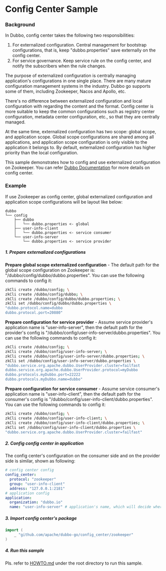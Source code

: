 # Config Center Sample

### Background

In Dubbo, config center takes the following two responsibilities:
1. For externalized configuration. Central management for bootstrap configurations, that is, keep "dubbo.properties" save externally on the config center.
2. For service governance. Keep service rule on the config center, and notify the subscribers when the rule changes.

The purpose of externalized configuration is centrally managing application's configurations in one single place. There are many mature configuration management systems in the industry. Dubbo go supports some of them, including Zookeeper, Nacos and Apollo, etc.

There's no difference between externalized configuration and local configuration with regarding the content and the format. Config center is more suitable to keep the common configurations such as registry center configuration, metadata center configuration, etc., so that they are centrally managed.

At the same time, externalized configuration has two scope: global scope, and application scope. Global scope configurations are shared among all applications, and application scope configuration is only visible to the application it belongs to. By default, externalized configuration has higher priority than the local configuration.

This sample demonstrates how to config and use externalized configuration on Zookeeper. You can refer [Dubbo Documentation](https://dubbo.apache.org/zh/docs/v2.7/user/configuration/config-center/) for more details on config center.

### Example

If use Zookeeper as config center, global externalized configuration and application scope configurations will be layout like below:

```
dubbo
└── config
    ├── dubbo
    │   └── dubbo.properties <- global
    ├── user-info-client     
    │   └── dubbo.properties <- service consumer
    └── user-info-server     
        └── dubbo.properties <- service provider
```

##### 1. Prepare externalized configurations

**Prepare global scope externalized configuration** - The default path for the global scope configuration on Zookeeper is: "/dubbo/config/dubbo/dubbo.properties". You can use the following commands to config it:

```bash
zkCli create /dubbo/config; \
zkCli create /dubbo/config/dubbo; \
zkCli create /dubbo/config/dubbo/dubbo.properties; \
zkCli set /dubbo/config/dubbo/dubbo.properties \
"dubbo.protocol.name=dubbo
dubbo.protocol.port=20880"
```

**Prepare configuration for service provider** - Assume service provider's application name is "user-info-server", then the default path for the provider's config is "/dubbo/config/user-info-server/dubbo.properties". You can use the following commands to config it:

```bash
zkCli create /dubbo/config; \
zkCli create /dubbo/config/user-info-server; \
zkCli create /dubbo/config/user-info-server/dubbo.properties; \
zkCli set /dubbo/config/user-info-server/dubbo.properties \
"dubbo.service.org.apache.dubbo.UserProvider.cluster=failfast
dubbo.service.org.apache.dubbo.UserProvider.protocol=myDubbo
dubbo.protocols.myDubbo.port=22222
dubbo.protocols.myDubbo.name=dubbo"
```

**Prepare configuration for service consumer** - Assume service consumer's application name is "user-info-client", then the default path for the consumer's config is "/dubbo/config/user-info-client/dubbo.properties". You can use the following commands to config it:

```bash
zkCli create /dubbo/config; \
zkCli create /dubbo/config/user-info-client; \
zkCli create /dubbo/config/user-info-client/dubbo.properties; \
zkCli set /dubbo/config/user-info-client/dubbo.properties \
"dubbo.service.org.apache.dubbo.UserProvider.cluster=failfast"
```

##### 2. Config config center in application

The config center's configuration on the consumer side and on the provider side is similar, shown as following:

```yaml
# config center config
config_center:
  protocol: "zookeeper"
  group: "user-info-client"
  address: "127.0.0.1:2181"
# application config
application:
  organization: "dubbo.io"
  name: "user-info-server" # application's name, which will decide where the externalized configuration is placed.
```

##### 3. Import config center's package

```go
import (
    _ "github.com/apache/dubbo-go/config_center/zookeeper"
)
```

##### 4. Run this sample

Pls. refer to [HOWTO.md](../HOWTO.md) under the root directory to run this sample.


